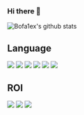 ### Hi there 👋
![Bofa1ex's github stats](https://github-readme-stats.vercel.app/api?username=Bofa1ex&show_icons=true&theme=highcontrast&hide=stars)

## Language
![](https://img.shields.io/badge/java-black?style=for-the-badge&logo=Java) ![](https://img.shields.io/badge/kotlin-black?style=for-the-badge&logo=Kotlin) ![](https://img.shields.io/badge/c++-black?style=for-the-badge&logo=Cplusplus) ![](https://img.shields.io/badge/python-black?style=for-the-badge&logo=Python) ![](https://img.shields.io/badge/go-black?style=for-the-badge&logo=Go) ![](https://img.shields.io/badge/lua-black?style=for-the-badge&logo=Lua) 

## ROI
![](https://img.shields.io/badge/ebpf-black?style=for-the-badge) ![](https://img.shields.io/badge/big%20data-black?style=for-the-badge) ![](https://img.shields.io/badge/gremlin/cypher-black?style=for-the-badge)
